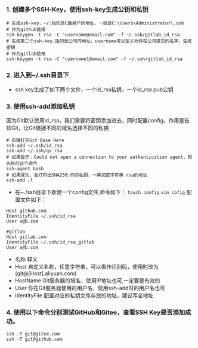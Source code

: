 ### 1. 创建多个SSH-Key，使用ssh-key生成公钥和私钥
```
# 生成ssh-key，~/:指的是C盘用户的地址，一般是C:\Users\Administrator\.ssh
# 作为github使用
ssh-keygen -t rsa -C "username@email.com" -f ~/.ssh/gitlab_id_rsa
# 生成第二个ssh-key,指的是公司的地址。username可以定义为你在公司提交的名字，生成密钥
# 作为gitlab使用
ssh-keygen -t rsa -C "username1@email.com" -f ~/.ssh/gitlab_id_rsa
```
### 2. 进入到~/.ssh目录下 
* ssh key生成了如下两个文件，一个id_rsa私钥，一个id_rsa.pub公钥
### 3. 使用ssh-add添加私钥 
因为Git默认使用id_rsa，我们需要将密钥添加进去，同时配置config，作用是告知Git，让Git根据不同的域名选择不同的私钥
```
# 右键打开Git Base Here
ssh-add ~/.ssh/id_rsa
ssh-add ~/.ssh/gs_rsa
# 如果提示：Could not open a connection to your authentication agent，则先执行这个命令
ssh-agent bash
# 如果成功，会打印出SHA256:你的私钥，一串加密字符串 rsa的地址
ssh-add -l
```

- 在~./ssh目录下新建一个config文件,命令如下：
`touch config`
`vim cofig`
配置文件如下：
```#github
Host github.com
IdentityFile ~/.ssh/id_rsa
User a@b.com

#gitlab
Host gitlab.com
IdentityFile ~/.ssh/id_rsa_gitlab
User a@b.com
```

* 名称	            释义
* Host	        自定义名称，任意字符串，可以看作识别码，使用时改为(git@[Host].aliyuan.com)
* HostName	    Git服务器的域名，使用IP地址也可,一定要是有效的
* User	        你在Git服务器使用的用户名，使用ssh-add时的用户名也可
* IdentityFile	配置对应的私钥文件存放的地址，建议写全地址


### 4. 使用以下命令分别测试GitHub和Gitee，查看SSH Key是否添加成功。
```
ssh -T git@gitee.com
ssh -T git@github.com
```
